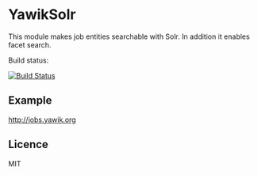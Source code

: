 YawikSolr
=========

This module makes job entities searchable with Solr. In addition it enables facet search.

Build status:

[![Build Status](https://api.travis-ci.org/cross-solution/YawikSolr.svg)](https://travis-ci.org/cross-solution/YawikSolr)


Example
-------

http://jobs.yawik.org


Licence
-------

MIT